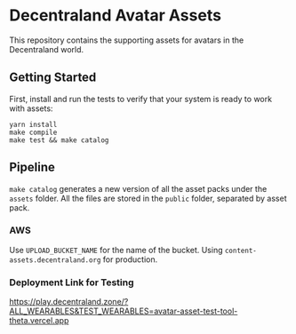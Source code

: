 # Decentraland Avatar Assets

This repository contains the supporting assets for avatars in the Decentraland world.

## Getting Started

First, install and run the tests to verify that your system is ready to work with assets:

```
yarn install
make compile
make test && make catalog
```

## Pipeline

`make catalog` generates a new version of all the asset packs under the `assets` folder. All the files are stored in the `public` folder, separated by asset pack.

### AWS

Use `UPLOAD_BUCKET_NAME` for the name of the bucket. Using `content-assets.decentraland.org` for production.

### Deployment Link for Testing

https://play.decentraland.zone/?ALL_WEARABLES&TEST_WEARABLES=avatar-asset-test-tool-theta.vercel.app

